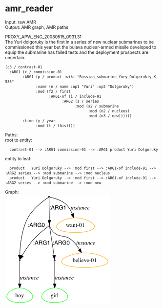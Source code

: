 # amr_reader
Input: raw AMR<br>
Output: AMR graph, AMR paths

PROXY_APW_ENG_20080515_0931.31<br>
   The Yuri dolgoruky is the first in a series of new nuclear submarines to be commissioned this year but the bulava nuclear-armed missile developed to equip the submarine has failed tests and the deployment prospects are uncertain.<br>

    (c3 / contrast-01
      :ARG1 (c / commission-01
            :ARG1 (p / product :wiki "Russian_submarine_Yury_Dolgorukiy_K-535"
                  :name (n / name :op1 "Yuri" :op2 "Dolgoruky")
                  :mod (f2 / first
                        :ARG1-of (i / include-91
                              :ARG2 (s / series
                                    :mod (s2 / submarine
                                          :mod (n2 / nucleus)
                                          :mod (n3 / new))))))
            :time (y / year
                  :mod (t / this))))

Paths:<br>
root to entity:<br>

      contrast-01 --> :ARG1 commission-01 --> :ARG1 product	Yuri Dolgoruky
entity to leaf:<br> 

      product	Yuri Dolgoruky --> :mod first --> :ARG1-of include-91 --> :ARG2 series --> :mod submarine --> :mod nucleus
      product	Yuri Dolgoruky --> :mod first --> :ARG1-of include-91 --> :ARG2 series --> :mod submarine --> :mod new

Graph:<br>
![alt tag](https://github.com/panx27/amr-reader/blob/master/example.png)
